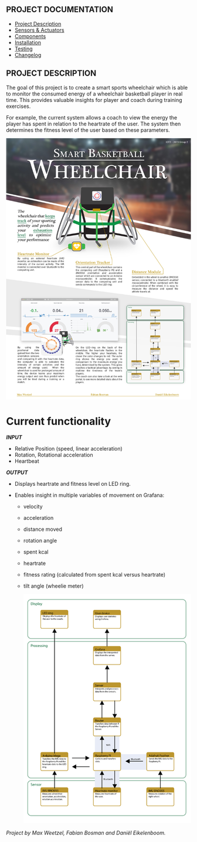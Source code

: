 ## PROJECT DOCUMENTATION

* [Project Description](README.md)
* [Sensors & Actuators](SENSORS_ACTUATORS.md)
* [Components](COMPONENTS.md)
* [Installation](INSTALLATION.md)
* [Testing](TESTING.md)
* [Changelog](CHANGELOG.md)

## PROJECT DESCRIPTION

The goal of this project is to create a smart sports wheelchair which is able to monitor the consumed energy of a wheelchair basketball player in real time. This provides valuable insights for player and coach during training exercises.

For example, the current system allows a coach to view the energy the player has spent in relation to the heartrate of the user. The system then determines the fitness level of the user based on these parameters.

![](Images/Poster_v1.0.0.jpg)


# Current functionality

__*INPUT*__
* Relative Position (speed, linear acceleration)
* Rotation, Rotational acceleration
* Heartbeat

__*OUTPUT*__
-	Displays heartrate and fitness level on LED ring.
- Enables insight in multiple variables of movement on Grafana:

   * velocity
   * acceleration
   * distance moved
   * rotation angle
   * spent kcal
   * heartrate
   * fitness rating (calculated from spent kcal versus heartrate)
   * tilt angle (wheelie meter)					

	 ![](Images/System-architecture_v2.png)


*Project by Max Weetzel, Fabian Bosman and Daniël Eikelenboom.*
